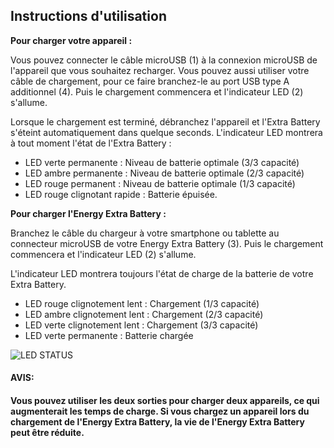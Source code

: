 ## Instructions d'utilisation

**Pour charger votre appareil :**

Vous pouvez connecter le câble microUSB (1) à la connexion microUSB de l'appareil que vous souhaitez recharger. Vous pouvez aussi utiliser votre câble de chargement, pour ce faire branchez-le au port USB type A additionnel (4). Puis le chargement commencera et l'indicateur LED (2) s'allume.

Lorsque le chargement est terminé, débranchez l'appareil et l'Extra Battery s'éteint automatiquement dans quelque seconds.
L'indicateur LED montrera à tout moment l'état de l'Extra Battery :

* LED verte permanente :  Niveau de batterie optimale (3/3 capacité)
* LED ambre permanente :  Niveau de batterie optimale (2/3 capacité)
* LED rouge permanent :  Niveau de batterie optimale (1/3 capacité)
* LED rouge clignotant rapide : Batterie épuisée.


**Pour charger l'Energy Extra Battery :**

Branchez le câble du chargeur à votre smartphone ou tablette au connecteur microUSB de votre Energy Extra Battery (3). Puis le chargement commencera et l'indicateur LED (2) s'allume.

L'indicateur LED montrera toujours l'état de charge de la batterie de votre Extra Battery.

*	LED rouge clignotement lent : Chargement (1/3 capacité)
*	LED ambre clignotement lent : Chargement (2/3 capacité)
*	LED verte clignotement lent : Chargement (3/3 capacité)
*	LED verte permanente :  Batterie chargée


![LED STATUS](http://static.energysistem.com/images/manuals/42252/55c071b2d0c5d.jpg)

#### **AVIS:**

#### Vous pouvez utiliser les deux sorties pour charger deux appareils, ce qui augmenterait les temps de charge. Si vous chargez un appareil lors du chargement de l'Energy Extra Battery, la vie de l'Energy Extra Battery peut être réduite.

